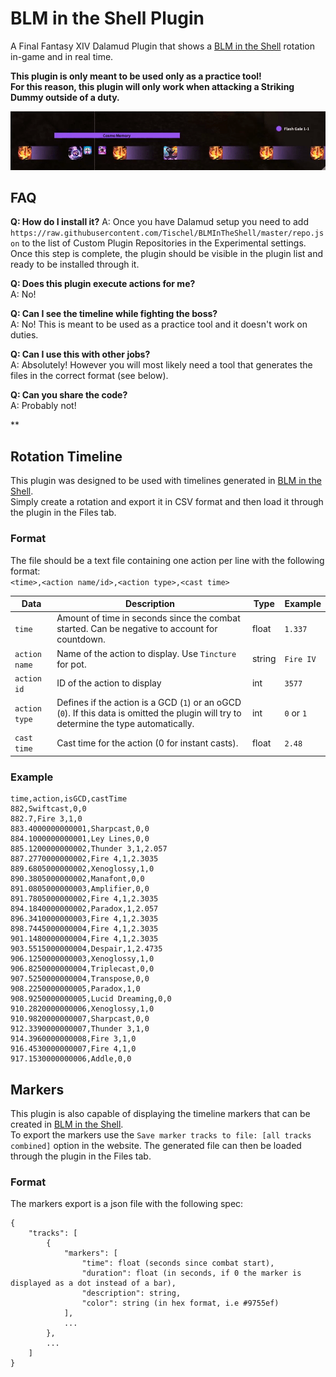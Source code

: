 # BLM in the Shell Plugin

A Final Fantasy XIV Dalamud Plugin that shows a [BLM in the Shell](https://miyehn.me/ffxiv-blm-rotation/) rotation in-game and in real time.

**This plugin is only meant to be used only as a practice tool!**<br>
**For this reason, this plugin will only work when attacking a Striking Dummy outside of a duty.**

![example](https://github.com/Tischel/BLMInTheShell/blob/master/example.gif)

## FAQ

**Q: How do I install it?**
A: Once you have Dalamud setup you need to add `https://raw.githubusercontent.com/Tischel/BLMInTheShell/master/repo.json` to the list of Custom Plugin Repositories in the Experimental settings. Once this step is complete, the plugin should be visible in the plugin list and ready to be installed through it.

**Q: Does this plugin execute actions for me?**<br>
A: No!

**Q: Can I see the timeline while fighting the boss?**<br>
A: No! This is meant to be used as a practice tool and it doesn't work on duties.

**Q: Can I use this with other jobs?**<br>
A: Absolutely! However you will most likely need a tool that generates the files in the correct format (see below).

**Q: Can you share the code?**<br>
A: Probably not!

**

## Rotation Timeline

This plugin was designed to be used with timelines generated in [BLM in the Shell](https://miyehn.me/ffxiv-blm-rotation/).<br>
Simply create a rotation and export it in CSV format and then load it through the plugin in the Files tab.

### Format

The file should be a text file containing one action per line with the following format:<br>
`<time>,<action name/id>,<action type>,<cast time>`

| Data | Description | Type | Example |
| ----| ----------- | ------- | ------- |
| `time` | Amount of time in seconds since the combat started. Can be negative to account for countdown. | float | `1.337` |
| `action name` | Name of the action to display. Use `Tincture` for pot. | string | `Fire IV` |
| `action id` | ID of the action to display | int | `3577` |
| `action type` | Defines if the action is a GCD (`1`) or an oGCD (`0`). If this data is omitted the plugin will try to determine the type automatically. | int | `0` or `1` |
| `cast time` | Cast time for the action (0 for instant casts). | float | `2.48` |

### Example
```
time,action,isGCD,castTime
882,Swiftcast,0,0
882.7,Fire 3,1,0
883.4000000000001,Sharpcast,0,0
884.1000000000001,Ley Lines,0,0
885.1200000000002,Thunder 3,1,2.057
887.2770000000002,Fire 4,1,2.3035
889.6805000000002,Xenoglossy,1,0
890.3805000000002,Manafont,0,0
891.0805000000003,Amplifier,0,0
891.7805000000002,Fire 4,1,2.3035
894.1840000000002,Paradox,1,2.057
896.3410000000003,Fire 4,1,2.3035
898.7445000000004,Fire 4,1,2.3035
901.1480000000004,Fire 4,1,2.3035
903.5515000000004,Despair,1,2.4735
906.1250000000003,Xenoglossy,1,0
906.8250000000004,Triplecast,0,0
907.5250000000004,Transpose,0,0
908.2250000000005,Paradox,1,0
908.9250000000005,Lucid Dreaming,0,0
910.2820000000006,Xenoglossy,1,0
910.9820000000007,Sharpcast,0,0
912.3390000000007,Thunder 3,1,0
914.3960000000008,Fire 3,1,0
916.4530000000007,Fire 4,1,0
917.1530000000006,Addle,0,0
```

## Markers

This plugin is also capable of displaying the timeline markers that can be created in [BLM in the Shell](https://miyehn.me/ffxiv-blm-rotation/).<br>
To export the markers use the `Save marker tracks to file: [all tracks combined]` option in the website.
The generated file can then be loaded through the plugin in the Files tab.

### Format

The markers export is a json file with the following spec:

```
{
    "tracks": [
        {
            "markers": [
                "time": float (seconds since combat start),
                "duration": float (in seconds, if 0 the marker is displayed as a dot instead of a bar),
                "description": string,
                "color": string (in hex format, i.e #9755ef)
            ],
            ...
        },
        ...
    ]
}
```

